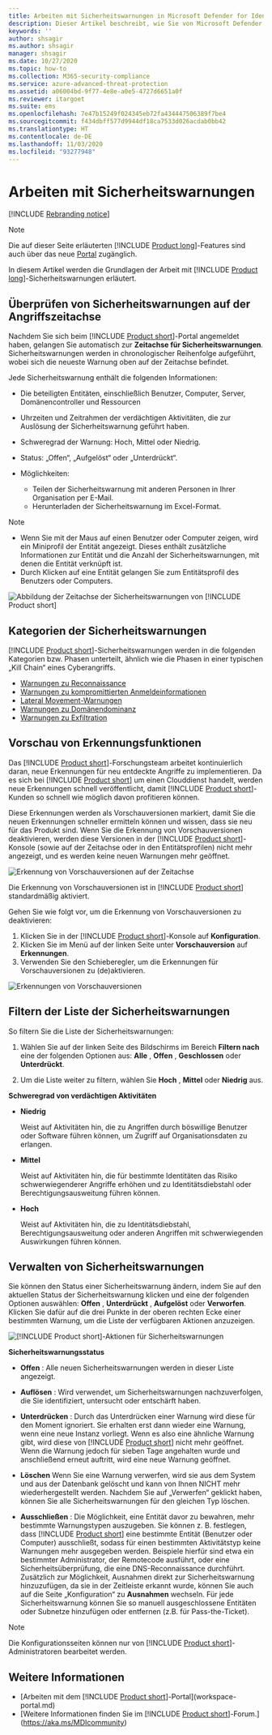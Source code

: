 ```yaml
---
title: Arbeiten mit Sicherheitswarnungen in Microsoft Defender for Identity
description: Dieser Artikel beschreibt, wie Sie von Microsoft Defender for Identity ausgegebene Sicherheitswarnungen überprüfen.
keywords: ''
author: shsagir
ms.author: shsagir
manager: shsagir
ms.date: 10/27/2020
ms.topic: how-to
ms.collection: M365-security-compliance
ms.service: azure-advanced-threat-protection
ms.assetid: a06004bd-9f77-4e8e-a0e5-4727d6651a0f
ms.reviewer: itargoet
ms.suite: ems
ms.openlocfilehash: 7e47b15249f024345eb72fa434447506389f7be4
ms.sourcegitcommit: f434dbff577d9944df18ca7533d026acdab0bb42
ms.translationtype: HT
ms.contentlocale: de-DE
ms.lasthandoff: 11/03/2020
ms.locfileid: "93277948"
---
```

# <a name="working-with-security-alerts"></a>Arbeiten mit Sicherheitswarnungen

[!INCLUDE [Rebranding notice](includes/rebranding.md)]

> [!NOTE]
> Die auf dieser Seite erläuterten [!INCLUDE [Product long](includes/product-long.md)]-Features sind auch über das neue [Portal](https://portal.cloudappsecurity.com) zugänglich.

In diesem Artikel werden die Grundlagen der Arbeit mit [!INCLUDE [Product long](includes/product-long.md)]-Sicherheitswarnungen erläutert.

<a name="review-suspicious-activities-on-the-attack-time-line"></a>

## <a name="review-security-alerts-on-the-attack-timeline"></a>Überprüfen von Sicherheitswarnungen auf der Angriffszeitachse 

Nachdem Sie sich beim [!INCLUDE [Product short](includes/product-short.md)]-Portal angemeldet haben, gelangen Sie automatisch zur **Zeitachse für Sicherheitswarnungen**. Sicherheitswarnungen werden in chronologischer Reihenfolge aufgeführt, wobei sich die neueste Warnung oben auf der Zeitachse befindet.

Jede Sicherheitswarnung enthält die folgenden Informationen:

- Die beteiligten Entitäten, einschließlich Benutzer, Computer, Server, Domänencontroller und Ressourcen

- Uhrzeiten und Zeitrahmen der verdächtigen Aktivitäten, die zur Auslösung der Sicherheitswarnung geführt haben.
- Schweregrad der Warnung: Hoch, Mittel oder Niedrig.
- Status: „Offen“, „Aufgelöst“ oder „Unterdrückt“.
- Möglichkeiten:
  - Teilen der Sicherheitswarnung mit anderen Personen in Ihrer Organisation per E-Mail.
  - Herunterladen der Sicherheitswarnung im Excel-Format.

> [!NOTE]
>
> - Wenn Sie mit der Maus auf einen Benutzer oder Computer zeigen, wird ein Miniprofil der Entität angezeigt. Dieses enthält zusätzliche Informationen zur Entität und die Anzahl der Sicherheitswarnungen, mit denen die Entität verknüpft ist.
> - Durch Klicken auf eine Entität gelangen Sie zum Entitätsprofil des Benutzers oder Computers.

![Abbildung der Zeitachse der Sicherheitswarnungen von [!INCLUDE [Product short](includes/product-short.md)]](media/sa-timeline.png)

## <a name="security-alert-categories"></a>Kategorien der Sicherheitswarnungen

[!INCLUDE [Product short](includes/product-short.md)]-Sicherheitswarnungen werden in die folgenden Kategorien bzw. Phasen unterteilt, ähnlich wie die Phasen in einer typischen „Kill Chain“ eines Cyberangriffs.

- [Warnungen zu Reconnaissance](reconnaissance-alerts.md)
- [Warnungen zu kompromittierten Anmeldeinformationen](compromised-credentials-alerts.md)
- [Lateral Movement-Warnungen](lateral-movement-alerts.md)
- [Warnungen zu Domänendominanz](domain-dominance-alerts.md)
- [Warnungen zu Exfiltration](exfiltration-alerts.md)

## <a name="preview-detections"></a>Vorschau von Erkennungsfunktionen <a name="preview-detections"></a>

Das [!INCLUDE [Product short](includes/product-short.md)]-Forschungsteam arbeitet kontinuierlich daran, neue Erkennungen für neu entdeckte Angriffe zu implementieren. Da es sich bei [!INCLUDE [Product short](includes/product-short.md)] um einen Clouddienst handelt, werden neue Erkennungen schnell veröffentlicht, damit [!INCLUDE [Product short](includes/product-short.md)]-Kunden so schnell wie möglich davon profitieren können.

Diese Erkennungen werden als Vorschauversionen markiert, damit Sie die neuen Erkennungen schneller ermitteln können und wissen, dass sie neu für das Produkt sind. Wenn Sie die Erkennung von Vorschauversionen deaktivieren, werden diese Versionen in der [!INCLUDE [Product short](includes/product-short.md)]-Konsole (sowie auf der Zeitachse oder in den Entitätsprofilen) nicht mehr angezeigt, und es werden keine neuen Warnungen mehr geöffnet.

![Erkennung von Vorschauversionen auf der Zeitachse](media/preview-detection-in-timeline.png)

Die Erkennung von Vorschauversionen ist in [!INCLUDE [Product short](includes/product-short.md)] standardmäßig aktiviert.

Gehen Sie wie folgt vor, um die Erkennung von Vorschauversionen zu deaktivieren:

1. Klicken Sie in der [!INCLUDE [Product short](includes/product-short.md)]-Konsole auf **Konfiguration**.
1. Klicken Sie im Menü auf der linken Seite unter **Vorschauversion** auf **Erkennungen**.
1. Verwenden Sie den Schieberegler, um die Erkennungen für Vorschauversionen zu (de)aktivieren.

![Erkennungen von Vorschauversionen](media/preview-detections.png)

## <a name="filter-security-alerts-list"></a>Filtern der Liste der Sicherheitswarnungen

So filtern Sie die Liste der Sicherheitswarnungen:

1. Wählen Sie auf der linken Seite des Bildschirms im Bereich **Filtern nach** eine der folgenden Optionen aus: **Alle** , **Offen** , **Geschlossen** oder **Unterdrückt**.

1. Um die Liste weiter zu filtern, wählen Sie **Hoch** , **Mittel** oder **Niedrig** aus.

**Schweregrad von verdächtigen Aktivitäten**

- **Niedrig**

    Weist auf Aktivitäten hin, die zu Angriffen durch böswillige Benutzer oder Software führen können, um Zugriff auf Organisationsdaten zu erlangen.

- **Mittel**

    Weist auf Aktivitäten hin, die für bestimmte Identitäten das Risiko schwerwiegenderer Angriffe erhöhen und zu Identitätsdiebstahl oder Berechtigungsausweitung führen können.

- **Hoch**

    Weist auf Aktivitäten hin, die zu Identitätsdiebstahl, Berechtigungsausweitung oder anderen Angriffen mit schwerwiegenden Auswirkungen führen können.

## <a name="managing-security-alerts"></a>Verwalten von Sicherheitswarnungen

Sie können den Status einer Sicherheitswarnung ändern, indem Sie auf den aktuellen Status der Sicherheitswarnung klicken und eine der folgenden Optionen auswählen: **Offen** , **Unterdrückt** , **Aufgelöst** oder **Verworfen**.
Klicken Sie dafür auf die drei Punkte in der oberen rechten Ecke einer bestimmten Warnung, um die Liste der verfügbaren Aktionen anzuzeigen.

![[!INCLUDE [Product short](includes/product-short.md)]-Aktionen für Sicherheitswarnungen](media/sa-actions.png)

**Sicherheitswarnungsstatus**

- **Offen** : Alle neuen Sicherheitswarnungen werden in dieser Liste angezeigt.

- **Auflösen** : Wird verwendet, um Sicherheitswarnungen nachzuverfolgen, die Sie identifiziert, untersucht oder entschärft haben.

- **Unterdrücken** : Durch das Unterdrücken einer Warnung wird diese für den Moment ignoriert. Sie erhalten erst dann wieder eine Warnung, wenn eine neue Instanz vorliegt. Wenn es also eine ähnliche Warnung gibt, wird diese von [!INCLUDE [Product short](includes/product-short.md)] nicht mehr geöffnet. Wenn die Warnung jedoch für sieben Tage angehalten wurde und anschließend erneut auftritt, wird eine neue Warnung geöffnet.

- **Löschen** Wenn Sie eine Warnung verwerfen, wird sie aus dem System und aus der Datenbank gelöscht und kann von Ihnen NICHT mehr wiederhergestellt werden. Nachdem Sie auf „Verwerfen“ geklickt haben, können Sie alle Sicherheitswarnungen für den gleichen Typ löschen.

- **Ausschließen** : Die Möglichkeit, eine Entität davor zu bewahren, mehr bestimmte Warnungstypen auszugeben. Sie können z. B. festlegen, dass [!INCLUDE [Product short](includes/product-short.md)] eine bestimmte Entität (Benutzer oder Computer) ausschließt, sodass für einen bestimmten Aktivitätstyp keine Warnungen mehr ausgegeben werden. Beispiele hierfür sind etwa ein bestimmter Administrator, der Remotecode ausführt, oder eine Sicherheitsüberprüfung, die eine DNS-Reconnaissance durchführt. Zusätzlich zur Möglichkeit, Ausnahmen direkt zur Sicherheitswarnung hinzuzufügen, da sie in der Zeitleiste erkannt wurde, können Sie auch auf die Seite „Konfiguration“ zu **Ausnahmen** wechseln. Für jede Sicherheitswarnung können Sie so manuell ausgeschlossene Entitäten oder Subnetze hinzufügen oder entfernen (z.B. für Pass-the-Ticket).

> [!NOTE]
> Die Konfigurationsseiten können nur von [!INCLUDE [Product short](includes/product-short.md)]-Administratoren bearbeitet werden.

## <a name="see-also"></a>Weitere Informationen

- [Arbeiten mit dem [!INCLUDE [Product short](includes/product-short.md)]-Portal](workspace-portal.md)
- [Weitere Informationen finden Sie im [!INCLUDE [Product short](includes/product-short.md)]-Forum.](https://aka.ms/MDIcommunity)
